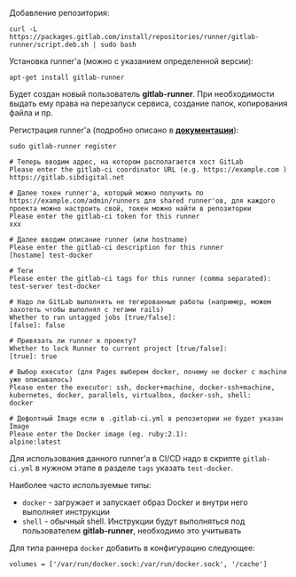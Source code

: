 Добавление репозитория:

```shell
curl -L https://packages.gitlab.com/install/repositories/runner/gitlab-runner/script.deb.sh | sudo bash
```

Установка runner'а (можно с указанием определенной версии):

```shell
apt-get install gitlab-runner
```

Будет создан новый пользователь **gitlab-runner**. При необходимости выдать ему права на перезапуск сервиса, создание папок, копирования файла и пр.

Регистрация runner'а (подробно описано в **[документации](https://docs.gitlab.com/runner/register/index.html)**):

```shell
sudo gitlab-runner register

# Теперь вводим адрес, на котором располагается хост GitLab
Please enter the gitlab-ci coordinator URL (e.g. https://example.com )
https://gitlab.sibdigital.net

# Далее токен runner'а, который можно получить по https://example.com/admin/runners для shared runner'ов, для каждого проекта можно настроить свой, токен можно найти в репозитории
Please enter the gitlab-ci token for this runner
xxx

# Далее вводим описание runner (или hostname)
Please enter the gitlab-ci description for this runner
[hostame] test-docker

# Теги
Please enter the gitlab-ci tags for this runner (comma separated):
test-server test-docker

# Надо ли GitLab выполнять не тегированные работы (например, можем захотеть чтобы выполнял с тегами rails)
Whether to run untagged jobs [true/false]:
[false]: false

# Привязать ли runner к проекту?
Whether to lock Runner to current project [true/false]:
[true]: true

# Выбор executor (для Pages выберем docker, почему не docker с machine уже описывалось)
Please enter the executor: ssh, docker+machine, docker-ssh+machine, kubernetes, docker, parallels, virtualbox, docker-ssh, shell:
docker

# Дефолтный Image если в .gitlab-ci.yml в репозитории не будет указан Image
Please enter the Docker image (eg. ruby:2.1):
alpine:latest
```

Для использования данного runner'а в CI/CD надо в скрипте `gitlab-ci.yml` в нужном этапе в разделе `tags` указать `test-docker`.

Наиболее часто используемые типы:

- `docker` - загружает и запускает образ Docker и внутри него выполняет инструкции
- `shell` - обычный shell. Инструкции будут выполняться под пользователем **gitlab-runner**, необходимо это учитывать

Для типа раннера `docker` добавить в конфигурацию следующее:

```
volumes = ['/var/run/docker.sock:/var/run/docker.sock', '/cache']
```

